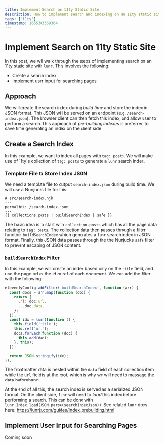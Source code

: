 ```yaml
---
title: Implement Search on 11ty Static Site
description: How to implement search and indexing on an 11ty static site
tags: ['11ty']
timestamp: 1655303369364
---
```


# Implement Search on 11ty Static Site

In this post, we will walk through the steps of implementing search on an 11ty static site with `lunr`. This involves the following:

- Create a search index
- Implement user input for searching pages

## Approach

We will create the search index during _build time_ and store the index in JSON format. This JSON will be served on an endpoint (e.g. `/search-index.json`). The browser client can then fetch this index, and allow user to perform a search. This approach of _pre-building indexes_ is preferred to save time generating an index on the client side.

## Create a Search Index

In this example, we want to index all pages with `tag: posts`. We will make use of 11ty's collection of `tag: posts` to generate a `lunr` search index.

### Template File to Store Index JSON

We need a template file to output `search-index.json` during build time. We will use a Nunjucks file for this:

```
# src/search-index.njk
---
permalink: /search-index.json
---
{{ collections.posts | buildSearchIndex | safe }}
```

The basic idea is to start with `collection.posts` which has all the page data relating to `tag: posts`. The collection data then passes through a filter function `buildSearchIndex` which generates a `lunr` search index in JSON format. Finally, this JSON data passes through the the Nunjucks `safe` filter to prevent escaping of JSON content.

### `buildSearchIndex` Filter

In this example, we will create an index based only on the `title` field, and use the page url as the id or ref of each document. We can add the filter with the following:

```js
eleventyConfig.addFilter('buildSearchIndex', function (arr) {
  const docs = arr.map(function (doc) {
    return {
      url: doc.url,
      ...doc.data,
    };
  });
  const idx = lunr(function () {
    this.field('title');
    this.ref('url');
    docs.forEach(function (doc) {
      this.add(doc);
    }, this);
  });

  return JSON.stringify(idx);
});
```

The frontmatter data is nested within the `data` field of each collection item while the `url` field is at the root, which is why we will need to massage the data beforehand.

At the end of all this, the search index is served as a serialized JSON format. On the client side, `lunr` will need to _load_ this index before performing a search. This can be done with `lunr.Index.load(JSON.parse(searchIndexJson))`. See related `lunr` docs here: <https://lunrjs.com/guides/index_prebuilding.html>

## Implement User Input for Searching Pages

Coming soon
